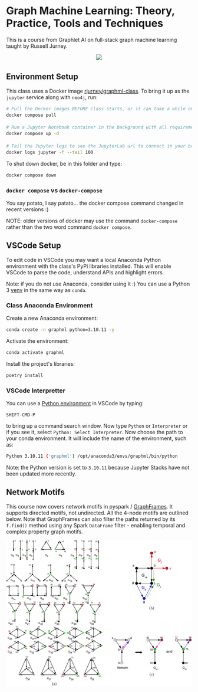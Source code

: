 # Graph Machine Learning: Theory, Practice, Tools and Techniques

This is a course from Graphlet AI on full-stack graph machine learning taught by Russell Jurney.

<center><img src="images/Graphlet-AI-Banner-with-Hypergraph-and-Womans-Head.jpg" /></center>

## Environment Setup

This class uses a Docker image [rjurney/graphml-class](https://hub.docker.com/repository/docker/rjurney/graphml-class/general). To bring it up as the `jupyter` service along with `neo4j`, run:

```bash
# Pull the Docker images BEFORE class starts, or it can take a while on a shared connection
docker compose pull

# Run a Jupyter Notebook container in the background with all requirements.txt installed
docker compose up -d

# Tail the Jupyter logs to see the JupyterLab url to connect in your browser
docker logs jupyter -f --tail 100
```

To shut down docker, be in this folder and type:

```bash
docker compose down
```

### `docker compose` vs `docker-compose`

You say potato, I say patato... the docker compose command changed in recent versions :)

NOTE: older versions of docker may use the command `docker-compose` rather than the two word command `docker compose`.

## VSCode Setup

To edit code in VSCode you may want a local Anaconda Python environment with the class's PyPi libraries installed.
This will enable VSCode to parse the code, understand APIs and highlight errors.

Note: if you do not use Anaconda, consider using it :) You can use a Python 3 [venv](https://docs.python.org/3/library/venv.html) in the same way as `conda`.

### Class Anaconda Environment

Create a new Anaconda environment:

```bash
conda create -n graphml python=3.10.11 -y
```

Activate the environment:

```bash
conda activate graphml
```

Install the project's libraries:

```bash
poetry install
```

### VSCode Interpretter

You can use a [Python environment](https://code.visualstudio.com/docs/python/environments) in VSCode by typing:

```
SHIFT-CMD-P
```

to bring up a command search window. Now type `Python` or `Interpreter` or if you see it, select `Python: Select Interpreter`. Now choose the path to your conda environment. It will include the name of the environment, such as:

```bash
Python 3.10.11 ('graphml') /opt/anaconda3/envs/graphml/bin/python
```

Note: the Python version is set to `3.10.11` because Jupyter Stacks have not been updated more recently.

## Network Motifs

This course now covers network motifs in pyspark / [GraphFrames](https://graphframes.github.io/graphframes/docs/_site/index.html). It supports directed motifs, not undirected. All the 4-node motifs are outlined below. Note that GraphFrames can also filter the paths returned by its `f.find()` method using any Spark `DataFrame` filter - enabling temporal and complex property graph motifs.

<center><img src="images/illustration-of-directed-graphlets-a-The-40-two-to-four-node-directed-graphlets-G0.png" alt="All 4-node directed network motifs"></center>
